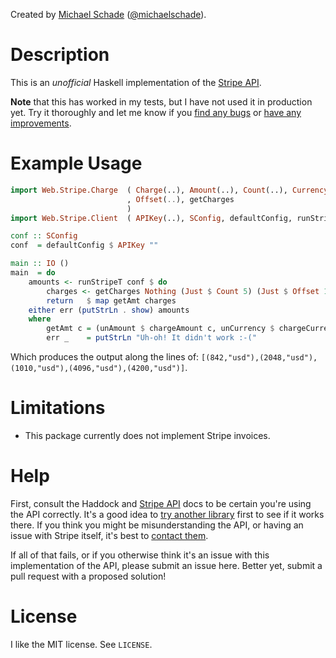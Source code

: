 Created by [Michael Schade](http://mschade.me/)
([@michaelschade](https://twitter.com/intent/user?screen_name=michaelschade)).

Description
===========

This is an *unofficial* Haskell implementation of the [Stripe API][sapi].

**Note** that this has worked in my tests, but I have not used it in production
yet. Try it thoroughly and let me know if you
[find any bugs](https://github.com/michaelschade/hs-stripe/issues) or
[have any improvements](http://help.github.com/send-pull-requests/).

Example Usage
=============

```haskell
import Web.Stripe.Charge  ( Charge(..), Amount(..), Count(..), Currency(..)
                          , Offset(..), getCharges
                          )
import Web.Stripe.Client  ( APIKey(..), SConfig, defaultConfig, runStripeT )

conf :: SConfig
conf  = defaultConfig $ APIKey ""

main :: IO ()
main  = do
    amounts <- runStripeT conf $ do
        charges <- getCharges Nothing (Just $ Count 5) (Just $ Offset 1)
        return   $ map getAmt charges
    either err (putStrLn . show) amounts
    where
        getAmt c = (unAmount $ chargeAmount c, unCurrency $ chargeCurrency c)
        err _    = putStrLn "Uh-oh! It didn't work :-("
```

Which produces the output along the lines of:
`[(842,"usd"),(2048,"usd"),(1010,"usd"),(4096,"usd"),(4200,"usd")]`.

Limitations
===========

* This package currently does not implement Stripe invoices.

Help
====

First, consult the Haddock and [Stripe API][sapi] docs to be certain you're
using the API correctly. It's a good idea to
[try another library](https://stripe.com/docs/libraries) first to see if it
works there. If you think you might be misunderstanding the API, or having an
issue with Stripe itself, it's best to
[contact them](https://stripe.com/help/contact).

If all of that fails, or if you otherwise think it's an issue with this
implementation of the API, please submit an issue here. Better yet, submit
a pull request with a proposed solution!

License
=======

I like the MIT license. See `LICENSE`.

[sapi]: https://stripe.com/docs/api "Stripe API"
